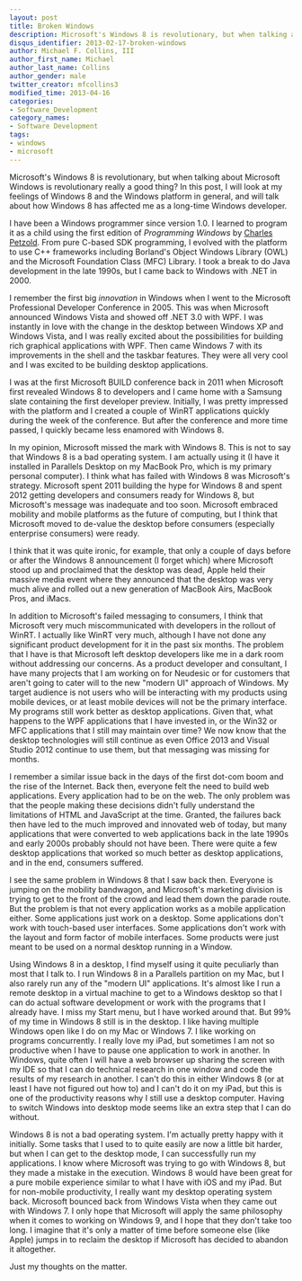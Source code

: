 ```yaml
---
layout: post
title: Broken Windows
description: Microsoft's Windows 8 is revolutionary, but when talking about Microsoft Windows is revolutionary really a good thing? In this post, I will look at my feelings of Windows 8 and the Windows platform in general, and will talk about how Windows 8 has affected me as a long-time Windows developer.
disqus_identifier: 2013-02-17-broken-windows
author: Michael F. Collins, III
author_first_name: Michael
author_last_name: Collins
author_gender: male
twitter_creator: mfcollins3
modified_time: 2013-04-16
categories:
- Software_Development
category_names:
- Software Development
tags:
- windows
- microsoft
---
```

Microsoft's Windows 8 is revolutionary, but when talking about Microsoft Windows is revolutionary really a good thing? In this post, I will look at my feelings of Windows 8 and the Windows platform in general, and will talk about how Windows 8 has affected me as a long-time Windows developer.

I have been a Windows programmer since version 1.0. I learned to program it as a child using the first edition of _Programming Windows_ by [Charles Petzold](http://www.charlespetzold.com/books.html). From pure C-based SDK programming, I evolved with the platform to use C++ frameworks including Borland's Object Windows Library (OWL) and the Microsoft Foundation Class (MFC) Library. I took a break to do Java development in the late 1990s, but I came back to Windows with .NET in 2000.

I remember the first big *innovation* in Windows when I went to the Microsoft Professional Developer Conference in 2005. This was when Microsoft announced Windows Vista and showed off .NET 3.0 with WPF. I was instantly in love with the change in the desktop between Windows XP and Windows Vista, and I was really excited about the possibilities for building rich graphical applications with WPF. Then came Windows 7 with its improvements in the shell and the taskbar features. They were all very cool and I was excited to be building desktop applications.

I was at the first Microsoft BUILD conference back in 2011 when Microsoft first revealed Windows 8 to developers and I came home with a Samsung slate containing the first developer preview. Initially, I was pretty impressed with the platform and I created a couple of WinRT applications quickly during the week of the conference. But after the conference and more time passed, I quickly became less enamored with Windows 8.

In my opinion, Microsoft missed the mark with Windows 8. This is not to say that Windows 8 is a bad operating system. I am actually using it (I have it installed in Parallels Desktop on my MacBook Pro, which is my primary personal computer). I think what has failed with Windows 8 was Microsoft's strategy. Microsoft spent 2011 building the hype for Windows 8 and spent 2012 getting developers and consumers ready for Windows 8, but Microsoft's message was inadequate and too soon. Microsoft embraced mobility and mobile platforms as the future of computing, but I think that Microsoft moved to de-value the desktop before consumers (especially enterprise consumers) were ready.

I think that it was quite ironic, for example, that only a couple of days before or after the Windows 8 announcement (I forget which) where Microsoft stood up and proclaimed that the desktop was dead, Apple held their massive media event where they announced that the desktop was very much alive and rolled out a new generation of MacBook Airs, MacBook Pros, and iMacs.

In addition to Microsoft's failed messaging to consumers, I think that Microsoft very much miscommunicated with developers in the rollout of WinRT. I actually like WinRT very much, although I have not done any significant product development for it in the past six months. The problem that I have is that Microsoft left desktop developers like me in a dark room without addressing our concerns. As a product developer and consultant, I have many projects that I am working on for Neudesic or for customers that aren't going to cater will to the new "modern UI" approach of Windows. My target audience is not users who will be interacting with my products using mobile devices, or at least mobile devices will not be the primary interface. My programs still work better as desktop applications. Given that, what happens to the WPF applications that I have invested in, or the Win32 or MFC applications that I still may maintain over time? We now know that the desktop technologies will still continue as even Office 2013 and Visual Studio 2012 continue to use them, but that messaging was missing for months.

I remember a similar issue back in the days of the first dot-com boom and the rise of the Internet. Back then, everyone felt the need to build web applications. Every application had to be on the web. The only problem was that the people making these decisions didn't fully understand the limitations of HTML and JavaScript at the time. Granted, the failures back then have led to the much improved and innovated web of today, but many applications that were converted to web applications back in the late 1990s and early 2000s probably should not have been. There were quite a few desktop applications that worked so much better as desktop applications, and in the end, consumers suffered.

I see the same problem in Windows 8 that I saw back then. Everyone is jumping on the mobility bandwagon, and Microsoft's marketing division is trying to get to the front of the crowd and lead them down the parade route. But the problem is that not every application works as a mobile application either. Some applications just work on a desktop. Some applications don't work with touch-based user interfaces. Some applications don't work with the layout and form factor of mobile interfaces. Some products were just meant to be used on a normal desktop running in a Window.

Using Windows 8 in a desktop, I find myself using it quite peculiarly than most that I talk to. I run Windows 8 in a Parallels partition on my Mac, but I also rarely run any of the "modern UI" applications. It's almost like I run a remote desktop in a virtual machine to get to a Windows desktop so that I can do actual software development or work with the programs that I already have. I miss my Start menu, but I have worked around that. But 99% of my time in Windows 8 still is in the desktop. I like having multiple Windows open like I do on my Mac or Windows 7. I like working on programs concurrently. I really love my iPad, but sometimes I am not so productive when I have to pause one application to work in another. In Windows, quite often I will have a web browser up sharing the screen with my IDE so that I can do technical research in one window and code the results of my research in another. I can't do this in either Windows 8 (or at least I have not figured out how to) and I can't do it on my iPad, but this is one of the productivity reasons why I still use a desktop computer. Having to switch Windows into desktop mode seems like an extra step that I can do without.

Windows 8 is not a bad operating system. I'm actually pretty happy with it initially. Some tasks that I used to to quite easily are now a little bit harder, but when I can get to the desktop mode, I can successfully run my applications. I know where Microsoft was trying to go with Windows 8, but they made a mistake in the execution. Windows 8 would have been great for a pure mobile experience similar to what I have with iOS and my iPad. But for non-mobile productivity, I really want my desktop operating system back. Microsoft bounced back from Windows Vista when they came out with Windows 7. I only hope that Microsoft will apply the same philosophy when it comes to working on Windows 9, and I hope that they don't take too long. I imagine that it's only a matter of time before someone else (like Apple) jumps in to reclaim the desktop if Microsoft has decided to abandon it altogether.

Just my thoughts on the matter.